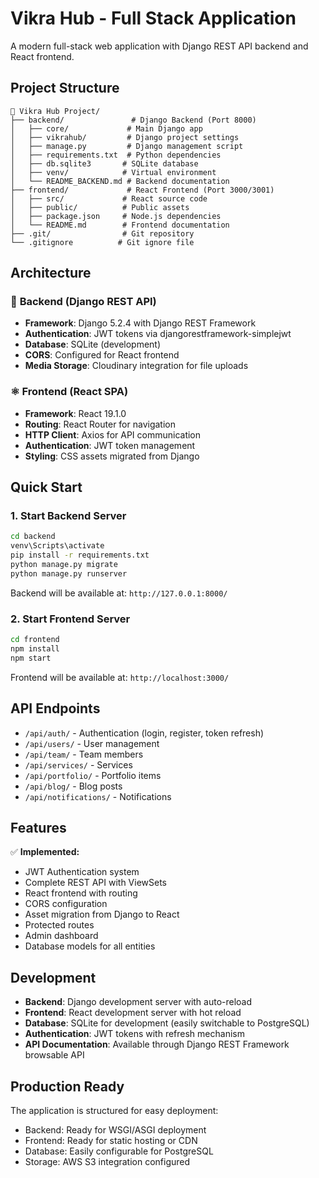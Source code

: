 # Vikra Hub - Full Stack Application

A modern full-stack web application with Django REST API backend and React frontend.

## Project Structure

```
📁 Vikra Hub Project/
├── backend/               # Django Backend (Port 8000)
│   ├── core/             # Main Django app
│   ├── vikrahub/         # Django project settings
│   ├── manage.py         # Django management script
│   ├── requirements.txt  # Python dependencies
│   ├── db.sqlite3       # SQLite database
│   ├── venv/            # Virtual environment
│   └── README_BACKEND.md # Backend documentation
├── frontend/             # React Frontend (Port 3000/3001)
│   ├── src/             # React source code
│   ├── public/          # Public assets
│   ├── package.json     # Node.js dependencies
│   └── README.md        # Frontend documentation
├── .git/                # Git repository
└── .gitignore          # Git ignore file
```

## Architecture

### 🔧 **Backend (Django REST API)**
- **Framework**: Django 5.2.4 with Django REST Framework
- **Authentication**: JWT tokens via djangorestframework-simplejwt
- **Database**: SQLite (development)
- **CORS**: Configured for React frontend
- **Media Storage**: Cloudinary integration for file uploads

### ⚛️ **Frontend (React SPA)**
- **Framework**: React 19.1.0
- **Routing**: React Router for navigation
- **HTTP Client**: Axios for API communication
- **Authentication**: JWT token management
- **Styling**: CSS assets migrated from Django

## Quick Start

### 1. Start Backend Server
```bash
cd backend
venv\Scripts\activate
pip install -r requirements.txt
python manage.py migrate
python manage.py runserver
```
Backend will be available at: `http://127.0.0.1:8000/`

### 2. Start Frontend Server
```bash
cd frontend
npm install
npm start
```
Frontend will be available at: `http://localhost:3000/`

## API Endpoints

- `/api/auth/` - Authentication (login, register, token refresh)
- `/api/users/` - User management
- `/api/team/` - Team members
- `/api/services/` - Services
- `/api/portfolio/` - Portfolio items
- `/api/blog/` - Blog posts
- `/api/notifications/` - Notifications

## Features

✅ **Implemented:**
- JWT Authentication system
- Complete REST API with ViewSets
- React frontend with routing
- CORS configuration
- Asset migration from Django to React
- Protected routes
- Admin dashboard
- Database models for all entities

## Development

- **Backend**: Django development server with auto-reload
- **Frontend**: React development server with hot reload
- **Database**: SQLite for development (easily switchable to PostgreSQL)
- **Authentication**: JWT tokens with refresh mechanism
- **API Documentation**: Available through Django REST Framework browsable API

## Production Ready

The application is structured for easy deployment:
- Backend: Ready for WSGI/ASGI deployment
- Frontend: Ready for static hosting or CDN
- Database: Easily configurable for PostgreSQL
- Storage: AWS S3 integration configured
